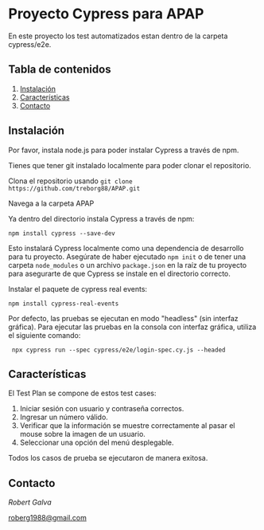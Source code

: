 # Proyecto Cypress para APAP


En este proyecto los test automatizados estan dentro de la carpeta cypress/e2e.


## Tabla de contenidos
1. [Instalación](#instalación)
2. [Características](#características)
3. [Contacto](#contacto)


## Instalación  
Por favor, instala node.js para poder instalar Cypress a través de npm.

Tienes que tener git instalado localmente para poder clonar el repositorio.

Clona el repositorio usando 
``` git clone https://github.com/treborg88/APAP.git ```

Navega a la carpeta APAP

Ya dentro del directorio instala Cypress a través de npm:

```npm install cypress --save-dev```

Esto instalará Cypress localmente como una dependencia de desarrollo para tu proyecto.
Asegúrate de haber ejecutado ```npm init``` o de tener una carpeta ```node_modules``` o un archivo ```package.json``` en la raíz de tu proyecto para asegurarte de que Cypress se instale en el directorio correcto.

Instalar el paquete de cypress real events:

```npm install cypress-real-events```

Por defecto, las pruebas se ejecutan en modo "headless" (sin interfaz gráfica). Para ejecutar las pruebas en la consola con interfaz gráfica, utiliza el siguiente comando:

``` npx cypress run --spec cypress/e2e/login-spec.cy.js --headed```



## Características
El Test Plan se compone de estos test cases:
1. Iniciar sesión con usuario y contraseña correctos.
2. Ingresar un número válido. 
3. Verificar que la información se muestre correctamente al pasar el mouse sobre la imagen de un usuario. 
4. Seleccionar una opción del menú desplegable.

Todos los casos de prueba se ejecutaron de manera exitosa.




## Contacto
*Robert Galva*

roberg1988@gmail.com
